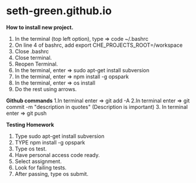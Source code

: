 # seth-green.github.io

**How to install new project.**
1. In the terminal (top left option), type => code ~/.bashrc
2. On line 4 of bashrc, add export CHE_PROJECTS_ROOT=/workspace
3. Close .bashrc
4. Close terminal.
5. Reopen Terminal.
6. In the terminal, enter => sudo apt-get install subversion
7. In the terminal, enter => npm install -g opspark
8. In the terminal, enter => os install
9. Do the rest using arrows.


**Github commands**
1.In terminal enter => git add -A
2.In terminal enter => git commit -m "description in quotes" (Description is important)
3. In terminal enter => git push 

**Testing Homework**
1. Type sudo apt-get install subversion
2. TYPE npm install -g opspark
4. Type os test.
5. Have personal access code ready.
6. Select assignment.
7. Look for failing tests.
8. After passing, type os submit.